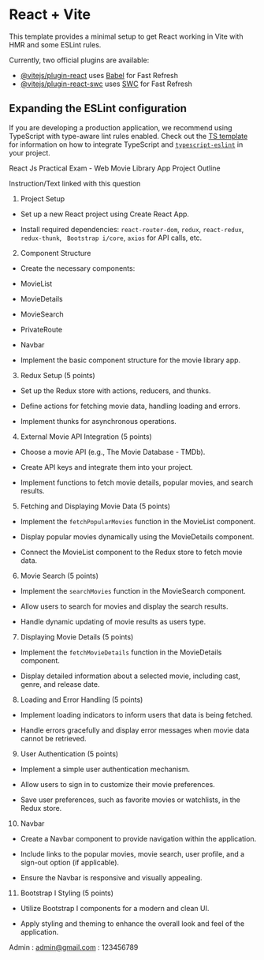 # React + Vite

This template provides a minimal setup to get React working in Vite with HMR and some ESLint rules.

Currently, two official plugins are available:

- [@vitejs/plugin-react](https://github.com/vitejs/vite-plugin-react/blob/main/packages/plugin-react) uses [Babel](https://babeljs.io/) for Fast Refresh
- [@vitejs/plugin-react-swc](https://github.com/vitejs/vite-plugin-react/blob/main/packages/plugin-react-swc) uses [SWC](https://swc.rs/) for Fast Refresh

## Expanding the ESLint configuration

If you are developing a production application, we recommend using TypeScript with type-aware lint rules enabled. Check out the [TS template](https://github.com/vitejs/vite/tree/main/packages/create-vite/template-react-ts) for information on how to integrate TypeScript and [`typescript-eslint`](https://typescript-eslint.io) in your project.






React Js Practical Exam - Web
Movie Library App Project Outline



Instruction/Text linked with this question

1. Project Setup

- Set up a new React project using Create React App.

- Install required dependencies: `react-router-dom`, `redux`, `react-redux`, `redux-thunk`, ` Bootstrap i/core`, `axios` for API calls, etc.



2. Component Structure

- Create the necessary components:

- MovieList

- MovieDetails

- MovieSearch

- PrivateRoute

- Navbar

- Implement the basic component structure for the movie library app.



3. Redux Setup (5 points)

- Set up the Redux store with actions, reducers, and thunks.

- Define actions for fetching movie data, handling loading and errors.

- Implement thunks for asynchronous operations.



4. External Movie API Integration (5 points)

- Choose a movie API (e.g., The Movie Database - TMDb).

- Create API keys and integrate them into your project.

- Implement functions to fetch movie details, popular movies, and search results.



5. Fetching and Displaying Movie Data (5 points)

- Implement the `fetchPopularMovies` function in the MovieList component.

- Display popular movies dynamically using the MovieDetails component.

- Connect the MovieList component to the Redux store to fetch movie data.

6. Movie Search (5 points)

- Implement the `searchMovies` function in the MovieSearch component.

- Allow users to search for movies and display the search results.

- Handle dynamic updating of movie results as users type.



7. Displaying Movie Details (5 points)

- Implement the `fetchMovieDetails` function in the MovieDetails component.

- Display detailed information about a selected movie, including cast, genre, and release date.



8. Loading and Error Handling (5 points)

- Implement loading indicators to inform users that data is being fetched.

- Handle errors gracefully and display error messages when movie data cannot be retrieved.



9. User Authentication (5 points)

- Implement a simple user authentication mechanism.

- Allow users to sign in to customize their movie preferences.

- Save user preferences, such as favorite movies or watchlists, in the Redux store.



10. Navbar

- Create a Navbar component to provide navigation within the application.

- Include links to the popular movies, movie search, user profile, and a sign-out option (if applicable).

- Ensure the Navbar is responsive and visually appealing.



11. Bootstrap I Styling (5 points)

- Utilize Bootstrap I components for a modern and clean UI.

- Apply styling and theming to enhance the overall look and feel of the application.





Admin  : admin@gmail.com
       : 123456789 
